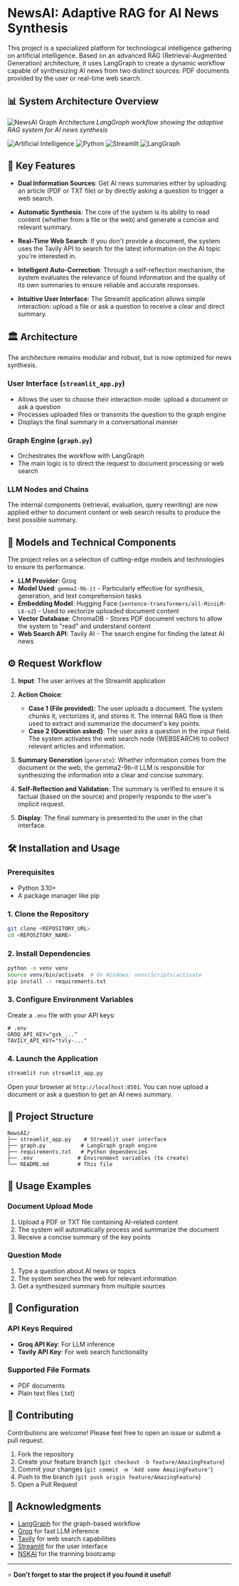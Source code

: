 # NewsAI: Adaptive RAG for AI News Synthesis

This project is a specialized platform for technological intelligence gathering on artificial intelligence. Based on an advanced RAG (Retrieval-Augmented Generation) architecture, it uses LangGraph to create a dynamic workflow capable of synthesizing AI news from two distinct sources: PDF documents provided by the user or real-time web search.

## 📊 System Architecture Overview

![NewsAI Graph Architecture](./graph.png)
*LangGraph workflow showing the adaptive RAG system for AI news synthesis*

![Artificial Intelligence](https://img.shields.io/badge/AI-Artificial%20Intelligence-blue)
![Python](https://img.shields.io/badge/python-v3.10+-blue.svg)
![Streamlit](https://img.shields.io/badge/Streamlit-FF4B4B?logo=streamlit&logoColor=white)
![LangGraph](https://img.shields.io/badge/LangGraph-🦜-green)

## 🚀 Key Features

- **Dual Information Sources**: Get AI news summaries either by uploading an article (PDF or TXT file) or by directly asking a question to trigger a web search.

- **Automatic Synthesis**: The core of the system is its ability to read content (whether from a file or the web) and generate a concise and relevant summary.

- **Real-Time Web Search**: If you don't provide a document, the system uses the Tavily API to search for the latest information on the AI topic you're interested in.

- **Intelligent Auto-Correction**: Through a self-reflection mechanism, the system evaluates the relevance of found information and the quality of its own summaries to ensure reliable and accurate responses.

- **Intuitive User Interface**: The Streamlit application allows simple interaction: upload a file or ask a question to receive a clear and direct summary.

## 🏛️ Architecture

The architecture remains modular and robust, but is now optimized for news synthesis.

### User Interface (`streamlit_app.py`)
- Allows the user to choose their interaction mode: upload a document or ask a question
- Processes uploaded files or transmits the question to the graph engine
- Displays the final summary in a conversational manner

### Graph Engine (`graph.py`)
- Orchestrates the workflow with LangGraph
- The main logic is to direct the request to document processing or web search

### LLM Nodes and Chains
The internal components (retrieval, evaluation, query rewriting) are now applied either to document content or web search results to produce the best possible summary.

## 🤖 Models and Technical Components

The project relies on a selection of cutting-edge models and technologies to ensure its performance.

- **LLM Provider**: Groq
- **Model Used**: `gemma2-9b-it` - Particularly effective for synthesis, generation, and text comprehension tasks
- **Embedding Model**: Hugging Face (`sentence-transformers/all-MiniLM-L6-v2`) - Used to vectorize uploaded document content
- **Vector Database**: ChromaDB - Stores PDF document vectors to allow the system to "read" and understand content
- **Web Search API**: Tavily AI - The search engine for finding the latest AI news

## ⚙️ Request Workflow

1. **Input**: The user arrives at the Streamlit application

2. **Action Choice**:
   - **Case 1 (File provided)**: The user uploads a document. The system chunks it, vectorizes it, and stores it. The internal RAG flow is then used to extract and summarize the document's key points.
   - **Case 2 (Question asked)**: The user asks a question in the input field. The system activates the web search node (WEBSEARCH) to collect relevant articles and information.

3. **Summary Generation** (`generate`): Whether information comes from the document or the web, the gemma2-9b-it LLM is responsible for synthesizing the information into a clear and concise summary.

4. **Self-Reflection and Validation**: The summary is verified to ensure it is factual (based on the source) and properly responds to the user's implicit request.

5. **Display**: The final summary is presented to the user in the chat interface.

## 🛠️ Installation and Usage

### Prerequisites
- Python 3.10+
- A package manager like pip

### 1. Clone the Repository
```bash
git clone <REPOSITORY_URL>
cd <REPOSITORY_NAME>
```

### 2. Install Dependencies
```bash
python -m venv venv
source venv/bin/activate  # On Windows: venv\Scripts\activate
pip install -r requirements.txt
```

### 3. Configure Environment Variables
Create a `.env` file with your API keys:
```env
# .env
GROQ_API_KEY="gsk_..."
TAVILY_API_KEY="tvly-..."
```

### 4. Launch the Application
```bash
streamlit run streamlit_app.py
```

Open your browser at `http://localhost:8501`. You can now upload a document or ask a question to get an AI news summary.

## 📁 Project Structure
```
NewsAI/
├── streamlit_app.py    # Streamlit user interface
├── graph.py           # LangGraph graph engine
├── requirements.txt   # Python dependencies
├── .env              # Environment variables (to create)
└── README.md         # This file
```

## 🚀 Usage Examples

### Document Upload Mode
1. Upload a PDF or TXT file containing AI-related content
2. The system will automatically process and summarize the document
3. Receive a concise summary of the key points

### Question Mode
1. Type a question about AI news or topics
2. The system searches the web for relevant information
3. Get a synthesized summary from multiple sources

## 🔧 Configuration

### API Keys Required
- **Groq API Key**: For LLM inference
- **Tavily API Key**: For web search functionality

### Supported File Formats
- PDF documents
- Plain text files (.txt)

## 🤝 Contributing

Contributions are welcome! Please feel free to open an issue or submit a pull request.

1. Fork the repository
2. Create your feature branch (`git checkout -b feature/AmazingFeature`)
3. Commit your changes (`git commit -m 'Add some AmazingFeature'`)
4. Push to the branch (`git push origin feature/AmazingFeature`)
5. Open a Pull Request


## 🙏 Acknowledgments

- [LangGraph](https://github.com/langchain-ai/langgraph) for the graph-based workflow
- [Groq](https://groq.com/) for fast LLM inference
- [Tavily](https://tavily.com/) for web search capabilities
- [Streamlit](https://streamlit.io/) for the user interface
- [NSKAI](https://www.nskai.org/) for the tranning bootcamp

---

⭐ **Don't forget to star the project if you found it useful!**
